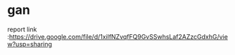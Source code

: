 # gan

report link :https://drive.google.com/file/d/1xilfNZvqfFQ9GvSSwhsLaf2AZzcGdxhG/view?usp=sharing
